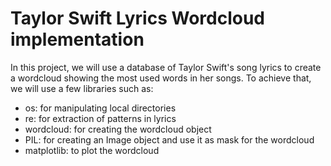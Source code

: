 # Taylor Swift Lyrics Wordcloud implementation
In this project, we will use a database of Taylor Swift's song lyrics to create a wordcloud showing the most used words in her songs.
To achieve that, we will use a few libraries such as:
* os: for manipulating local directories
* re: for extraction of patterns in lyrics
* wordcloud: for creating the wordcloud object
* PIL: for creating an Image object and use it as mask for the wordcloud
* matplotlib: to plot the wordcloud
